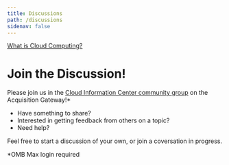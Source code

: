 ```yaml
---
title: Discussions
path: /discussions
sidenav: false
---
```


[What is Cloud Computing?](https://www.youtube.com/watch?v=UorIwPZU_eg&feature=youtu.be)

# Join the Discussion!

Please join us in the [Cloud Information Center community group](https://hallways.cap.gsa.gov/app/#/gateway/cloud-information-center/tab/activity) on the Acquisition Gateway!*

* Have something to share?
* Interested in getting feedback from others on a topic?
* Need help?

Feel free to start a discussion of your own, or join a coversation in progress.

  *OMB Max login required 